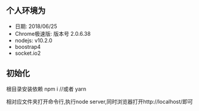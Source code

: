 个人环境为
---
* 日期: 2018/06/25
* Chrome极速版: 版本号 2.0.6.38
* nodejs: v10.2.0
* boostrap4
* socket.io2

初始化
--
根目录安装依赖
npm i
//或者
yarn

相对应文件夹打开命令行,执行node server,同时浏览器打开http://localhost/即可
